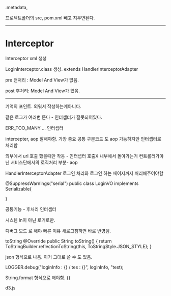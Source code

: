 .metadata,

프로젝트폴더의 src, pom.xml  빼고 지우면된다.

---

# Interceptor

Interceptor xml 생성

LoginInterceptor.class 생성. extends HandlerInterceptorAdapter



pre 전처리 : Model And View가 없음.

post 후처리: Model And View가 있음.

---

기억의 포인트. 외워서 작성하는게아니다.



같은 로그가 여러번 뜬다 - 인터셉터가 잘못되어있다.

ERR_TOO_MANY ... 인터셉터





intercepter, aop 잘해야함. 가장 중요
공통 구분코드 도 aop 가능하지만 인터셉터로 처리함

외부에서 url 호출 했을때만 작동 - 인터셉터
호출X 내부에서 돌아가는거 컨트롤러가아닌 서비스단에서의 로직처리 부분- aop

HandlerInterceptorAdapter
로그인 처리와 로그인 하는 페이지까지 처리해주어야함

@SuppressWarnings("serial")
public class LoginVO implements Serializable{

}


공통기능 - 후처리 인터셉터

시스템 ln이 아닌 로거로만.

디버그 모드 로 해야 빠른 이유 새로고침하면 바로 반영됨.

toString 
	@Override
	public String toString() {
		return ToStringBuilder.reflectionToString(this, ToStringStyle.JSON_STYLE);
	}

json 형식으로 나옴. 이거 그대로 쓸 수 도 있음.

LOGGER.debug("loginInfo : {} / tes : {}", loginInfo, "test);

String.format 형식으로 해야함.
{}

d3.js